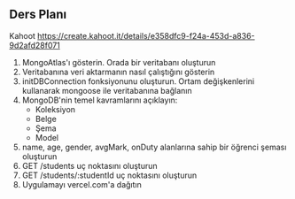 ## Ders Planı

Kahoot https://create.kahoot.it/details/e358dfc9-f24a-453d-a836-9d2afd28f071

1. MongoAtlas'ı gösterin. Orada bir veritabanı oluşturun
2. Veritabanına veri aktarmanın nasıl çalıştığını gösterin
3. initDBConnection fonksiyonunu oluşturun. Ortam değişkenlerini kullanarak mongoose ile veritabanına bağlanın
4. MongoDB'nin temel kavramlarını açıklayın:
   - Koleksiyon
   - Belge
   - Şema
   - Model
5. name, age, gender, avgMark, onDuty alanlarına sahip bir öğrenci şeması oluşturun
6. GET /students uç noktasını oluşturun
7. GET /students/:studentId uç noktasını oluşturun
8. Uygulamayı vercel.com'a dağıtın
